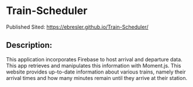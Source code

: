 # Train-Scheduler

Published Sited: https://ebresler.github.io/Train-Scheduler/

## Description:

This application incorporates Firebase to host arrival and departure data. This app retrieves and manipulates this information with Moment.js. This website provides up-to-date information about various trains, namely their arrival times and how many minutes remain until they arrive at their station.
